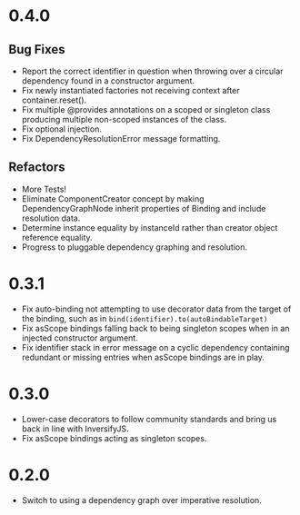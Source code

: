 
# 0.4.0

## Bug Fixes
- Report the correct identifier in question when throwing over a circular dependency found in a constructor argument.
- Fix newly instantiated factories not receiving context after container.reset().
- Fix multiple @provides annotations on a scoped or singleton class producing multiple non-scoped instances of the class.
- Fix optional injection.
- Fix DependencyResolutionError message formatting.

## Refactors
- More Tests!
- Eliminate ComponentCreator concept by making DependencyGraphNode inherit properties of Binding and include resolution data.
- Determine instance equality by instanceId rather than creator object reference equality.
- Progress to pluggable dependency graphing and resolution.

# 0.3.1
- Fix auto-binding not attempting to use decorator data from the target of the binding, such as in ```bind(identifier).to(autoBindableTarget)```
- Fix asScope bindings falling back to being singleton scopes when in an injected constructor argument.
- Fix identifier stack in error message on a cyclic dependency containing redundant or missing entries when asScope bindings are in play.

# 0.3.0
- Lower-case decorators to follow community standards and bring us back in line with InversifyJS.
- Fix asScope bindings acting as singleton scopes.

# 0.2.0
- Switch to using a dependency graph over imperative resolution.